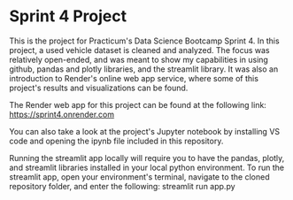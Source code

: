 # Sprint 4 Project
This is the project for Practicum's Data Science Bootcamp Sprint 4. In this project, a used vehicle dataset is cleaned and analyzed. The focus was relatively open-ended, and was meant to show my capabilities in using github, pandas and plotly libraries, and the streamlit library. It was also an introduction to Render's online web app service, where some of this project's results and visualizations can be found. 

The Render web app for this project can be found at the following link: https://sprint4.onrender.com

You can also take a look at the project's Jupyter notebook by installing VS code and opening the ipynb file included in this repository.

Running the streamlit app locally will require you to have the pandas, plotly, and streamlit libraries installed in your local python environment. To run the streamlit app, open your environment's terminal, navigate to the cloned repository folder, and enter the following: streamlit run app.py
